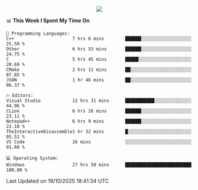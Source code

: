 <p align="center">
  <img src="https://readme-typing-svg.herokuapp.com?font=Cascadia+Code&weight=600&size=20&duration=5000&pause=1000&color=FFFFFF&center=true&vCenter=true&width=500&lines=IF+I'M+NOT+WORKING+-+IT+MEANS+I'M+DEAD+💀" />
</p>

<!--START_SECTION:waka-->
📊 **This Week I Spent My Time On** 

```text
💬 Programming Languages: 
C++                      7 hrs 6 mins        ██████░░░░░░░░░░░░░░░░░░░   25.50 % 
Other                    6 hrs 53 mins       ██████░░░░░░░░░░░░░░░░░░░   24.75 % 
C                        5 hrs 45 mins       █████░░░░░░░░░░░░░░░░░░░░   20.69 % 
CMake                    2 hrs 11 mins       ██░░░░░░░░░░░░░░░░░░░░░░░   07.85 % 
JSON                     1 hr 46 mins        ██░░░░░░░░░░░░░░░░░░░░░░░   06.37 % 

🔥 Editors: 
Visual Studio            12 hrs 31 mins      ███████████░░░░░░░░░░░░░░   44.96 % 
CLion                    6 hrs 26 mins       ██████░░░░░░░░░░░░░░░░░░░   23.11 % 
Notepad++                6 hrs 9 mins        ██████░░░░░░░░░░░░░░░░░░░   22.10 % 
TheInteractiveDisassemble1 hr 32 mins        █░░░░░░░░░░░░░░░░░░░░░░░░   05.51 % 
VS Code                  26 mins             ░░░░░░░░░░░░░░░░░░░░░░░░░   01.60 % 

💻 Operating System: 
Windows                  27 hrs 50 mins      █████████████████████████   100.00 % 
```


 Last Updated on 19/10/2025 18:41:34 UTC
<!--END_SECTION:waka-->
